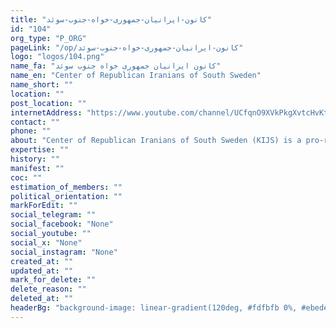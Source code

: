 ```yaml
---
title: "کانون-ایرانیان-جمهوری-خواه-جنوب-سوئد"
id: "104"
org_type: "P_ORG"
pageLink: "/op/کانون-ایرانیان-جمهوری-خواه-جنوب-سوئد"
logo: "logos/104.png"
name_fa: "کانون ایرانیان جمهوری خواه جنوب سوئد"
name_en: "Center of Republican Iranians of South Sweden"
name_short: ""
location: ""
post_location: ""
internetAddress: "https://www.youtube.com/channel/UCfqnO9XVkPkgXvtcHvKtvbw             https://www.iranianrepublicans.org/"
contact: ""
phone: ""
about: "Center of Republican Iranians of South Sweden (KIJS) is a pro-republican Iranian community in southern Sweden. This society was founded on the values ​​of the women's movement, life, liberty and the Universal Declaration of Human Rights. Its purpose is to create a society based on the values ​​of the democratic secular republic. This community welcomes Republicans and supporters of democratic struggles and civil movements."
expertise: ""
history: ""
manifest: ""
coc: ""
estimation_of_members: ""
political_orientation: ""
markForEdit: ""
social_telegram: ""
social_facebook: "None"
social_youtube: ""
social_x: "None"
social_instagram: "None"
created_at: ""
updated_at: ""
mark_for_delete: ""
delete_reason: ""
deleted_at: ""
headerBg: "background-image: linear-gradient(120deg, #fdfbfb 0%, #ebedee 100%);"
---
```

